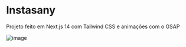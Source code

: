 # Instasany
Projeto feito em Next.js 14 com Tailwind CSS e animações com o GSAP

![image](https://github.com/YurrialSG/instasany/assets/22498926/a0b8c172-5c63-446d-af20-ec0c92443c0c)
